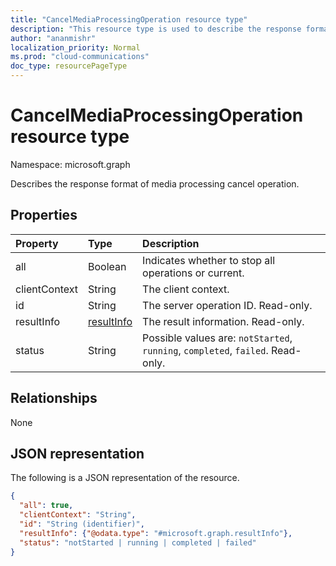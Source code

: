 ```yaml
--- 
title: "CancelMediaProcessingOperation resource type"
description: "This resource type is used to describe the response format of Media processing cancel operation."
author: "ananmishr"
localization_priority: Normal
ms.prod: "cloud-communications"
doc_type: resourcePageType
---
```


# CancelMediaProcessingOperation resource type

Namespace: microsoft.graph

Describes the response format of media processing cancel operation.

## Properties

| Property      | Type                        | Description                                                                     |
| :------------ | :-------------------------- | :------------------------------------------------------------------------------ |
| all           | Boolean                     | Indicates whether to stop all operations or current.                            |
| clientContext | String                      | The client context.                                                             |
| id            | String                      | The server operation ID. Read-only.                                             |
| resultInfo    | [resultInfo](resultinfo.md) | The result information.  Read-only.                                             |
| status        | String                      | Possible values are: `notStarted`, `running`, `completed`, `failed`. Read-only. |

## Relationships
None

## JSON representation

The following is a JSON representation of the resource.

<!-- {
  "blockType": "resource",
  "optionalProperties": [

  ],
  "@odata.type": "microsoft.graph.cancelMediaProcessingOperation"
}-->
```json
{
  "all": true,
  "clientContext": "String",
  "id": "String (identifier)",
  "resultInfo": {"@odata.type": "#microsoft.graph.resultInfo"},
  "status": "notStarted | running | completed | failed"
}
```

<!-- uuid: 8fcb5dbc-d5aa-4681-8e31-b001d5168d79
2015-10-25 14:57:30 UTC -->
<!-- {
  "type": "#page.annotation",
  "description": "cancelMediaProcessingOperation resource",
  "keywords": "",
  "section": "documentation",
  "tocPath": ""
}-->